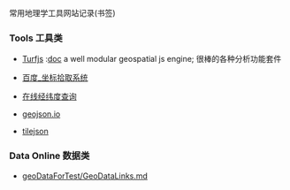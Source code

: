 
常用地理学工具网站记录(书签)

### Tools 工具类

- [Turfjs](https://github.com/Turfjs/turf) :[doc](http://turfjs.org/docs#along) a well modular geospatial js engine; 很棒的各种分析功能套件

- [百度_坐标拾取系统](http://api.map.baidu.com/lbsapi/getpoint/)
- [在线经纬度查询](http://www.gpsspg.com/maps.htm)
- [geojson.io](http://geojson.io/#map=2/20.0/0.0)
- [tilejson](https://tilejson.io/)





### Data Online 数据类

- [geoDataForTest/GeoDataLinks.md](https://github.com/QLWeilcf/LcfGeoProject/blob/master/geoDataForTest/GeoDataLinks.md)

